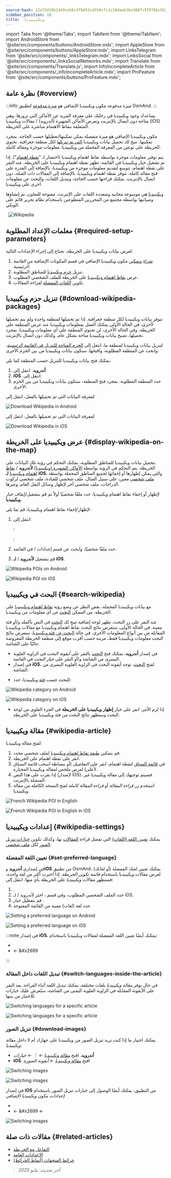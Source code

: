 ```yaml
---
source-hash: 12e72d10b1449ce58c5fb653cdfb0cfc1c20daeb3be3887c57878bc922044d85
sidebar_position: 18
title:  ويكيبيديا
---
```

import Tabs from '@theme/Tabs';
import TabItem from '@theme/TabItem';
import AndroidStore from '@site/src/components/buttons/AndroidStore.mdx';
import AppleStore from '@site/src/components/buttons/AppleStore.mdx';
import LinksTelegram from '@site/src/components/_linksTelegram.mdx';
import LinksSocial from '@site/src/components/_linksSocialNetworks.mdx';
import Translate from '@site/src/components/Translate.js';
import InfoIncompleteArticle from '@site/src/components/_infoIncompleteArticle.mdx';
import ProFeature from '@site/src/components/buttons/ProFeature.mdx';

## نظرة عامة {#overview}

:::info ميزة مدفوعة
مكون ويكيبيديا الإضافي هو [ميزة مدفوعة](../purchases/index.md) لتطبيق OsmAnd.
:::

يساعدك وجود ويكيبيديا في رحلتك على معرفة المزيد عن الأماكن التي تزورها. وهي متاحة دون اتصال بالإنترنت وتعرض الأماكن الشهيرة (أندرويد) / مقالات ويكيبيديا (iOS) المتعلقة بنقاط الاهتمام مباشرة على الخريطة.

مكون ويكيبيديا الإضافي هو ميزة منفصلة يمكن تمكينها/تعطيلها حسب الحاجة. بمجرد تمكينها، تتيح لك تحميل بيانات ويكيبيديا [التي تم تنزيلها](../personal/maps-resources.md#download-maps-maps) لكل منطقة جغرافية. تحتوي الخريطة على نوعين من المعرفة المحملة من ويكيبيديا: معلومات موجزة ومقالة كاملة.

يتم توفير معلومات موجزة بواسطة نقاط اهتمام ويكيبيديا (اختصار لـ "[نقطة اهتمام](../map/point-layers-on-map.md)"). إذا تم تشغيل خيار ويكيبيديا في القائمة، تظهر نقطة اهتمام ويكيبيديا على الخريطة. عند النقر على نقطة اهتمام، تتوسع لتقديم معلومات موجزة من ويكيبيديا، بالإضافة إلى القدرة على فتح مقالة كاملة. تتوفر نقطة اهتمام ويكيبيديا، بالإضافة إلى المقالات ذات الصلة، دون اتصال بالإنترنت. يمكنك قراءتها حسب الحاجة، وتبديل اللغات، والبحث عن معلومات أخرى على ويكيبيديا.

[ويكيبيديا](https://en.wikipedia.org/wiki/Wikipedia) هي موسوعة مجانية ومتعددة اللغات على الإنترنت، مفتوحة للتعاون، تم إنشاؤها وصيانتها بواسطة مجتمع من المحررين المتطوعين باستخدام نظام تحرير قائم على الويكي.

&nbsp;
![Wikipedia](@site/static/img/map/map-wikipedia.png)

## معلمات الإعداد المطلوبة {#required-setup-parameters}

لعرض بيانات ويكيبيديا على الخريطة، تحتاج إلى إجراء الإعدادات التالية:

1. [شراء](../plugins/index.md#purchase) و[تمكين](../plugins/index.md#enable--disable) مكون ويكيبيديا الإضافي في قسم المكونات الإضافية من *القائمة الرئيسية*.
2. تنزيل [حزم ويكيبيديا](#download-wikipedia-packages) للمناطق المطلوبة.
3. عرض [نقاط اهتمام ويكيبيديا](#display-wikipedia-on-the-map) على الخريطة للملف الشخصي المطلوب.
4. تكوين [اللغات المفضلة](#set-preferred-language) لقراءة المقالات.

## تنزيل حزم ويكيبيديا {#download-wikipedia-packages}

تتوفر بيانات ويكيبيديا لكل منطقة جغرافية. إذا تم تحميلها لمنطقة واحدة ولم يتم تحميلها لأخرى، في الحالة الأولى يمكنك العمل بمعلومات ويكيبيديا عند عرض المنطقة على الخريطة، وفي الحالة الأخرى، لن تحتوي المنطقة على أي معلومات ويكيبيديا. بمجرد تحميلها، تصبح بيانات ويكيبيديا متاحة بشكل عام، وكذلك دون اتصال بالإنترنت.

لتنزيل بيانات ويكيبيديا لمنطقة ما، انتقل إلى [الحزم المتاحة للتنزيل في *القائمة الرئيسية*](../start-with/download-maps.md#download---main-menu)، وابحث عن المنطقة المطلوبة، وافتحها. ستكون بيانات ويكيبيديا من بين الحزم الأخرى.

يمكنك فتح بيانات ويكيبيديا للتنزيل حسب المنطقة كما يلي:

1. **أندرويد**. انتقل إلى: *<Translate android="true" ids="shared_string_menu,maps_and_resources,regions"/>*
2. **iOS**. انتقل إلى: *<Translate ios="true" ids="shared_string_menu,res_mapsres,res_worldwide"/>*
3. حدد المنطقة المطلوبة. بمجرد فتح المنطقة، ستكون بيانات ويكيبيديا من بين الحزم الأخرى.

<Tabs groupId="operating-systems" queryString="current-os">

<TabItem value="android" label="أندرويد">

لمعرفة البيانات التي تم تحميلها بالفعل، انتقل إلى *<Translate android="true" ids="shared_string_menu,download_tab_local,download_wikipedia_maps"/>*

![Download Wikipedia in Android](@site/static/img/plugins/wikipedia/download_wikipedia_android2.png)

</TabItem>

<TabItem value="ios" label="iOS">

لمعرفة البيانات التي تم تحميلها بالفعل، انتقل إلى *<Translate ios="true" ids="shared_string_menu,res_mapsres,download_tab_local"/>*

![Download Wikipedia in iOS](@site/static/img/plugins/wikipedia/download_wikipedia_ios2.png)

</TabItem>

</Tabs>

## عرض ويكيبيديا على الخريطة {#display-wikipedia-on-the-map}

بتحميل بيانات ويكيبيديا للمناطق المطلوبة، يمكنك التحكم في رؤية تلك البيانات على الخريطة. يتم التحكم في الرؤية بواسطة [الأماكن الشهيرة (ويكيبيديا)](../map/point-layers-on-map.md#-wikipedia) **لأندرويد** / [نقاط اهتمام ويكيبيديا](../map/point-layers-on-map.md#-wikipedia) **لـ iOS**، والتي يمكن إظهارها أو إخفائها لجميع المناطق المحملة بواسطة [ملف شخصي](../personal/profiles.md) معين، على سبيل المثال، ملف شخصي للقيادة، ملف شخصي لركوب الدراجات، ملف شخصي آخر لإظهار وسائل النقل العام، وغيرها.

لإظهار أو إخفاء نقاط اهتمام ويكيبيديا، حدد ملفًا شخصيًا أولاً ثم قم بتشغيل/إيقاف خيار **ويكيبيديا**.

لإظهار/إخفاء نقاط اهتمام ويكيبيديا، قم بما يلي:

1. انتقل إلى:

   **<Translate android="true" ids="android_button_seq"/>**: [*<Translate android="true" ids="shared_string_menu,configure_map,poi_osmwiki"/>*](../map/popular_places.md#popular-places-wikipedia-menu)

   **<Translate ios="true" ids="ios_button_seq"/>**: *<Translate ios="true" ids="shared_string_menu,configure_map,download_wikipedia_maps"/>*

2. حدد ملفًا شخصيًا، وابحث عن قسم إعدادات *<Translate android="true" ids="shared_string_show"/>*/*<Translate ios="true" ids="shared_string_show_on_map"/>* في القائمة.
3. قم بتشغيل *<Translate android="true" ids="poi_osmwiki"/>* **لأندرويد** / *<Translate ios="true" ids="download_wikipedia_maps"/>* **لـ iOS**.

<Tabs groupId="operating-systems" queryString="current-os">

<TabItem value="android" label="أندرويد">

![Wikipedia POIs on Android](@site/static/img/map/map-wikipedia-on-map.png)

</TabItem>

<TabItem value="ios" label="iOS">

![Wikipedia POI on iOS](@site/static/img/map/map-wikipedia-on-map_ios.png)

</TabItem>

</Tabs>

## البحث في ويكيبيديا {#search-wikipedia}

مع بيانات ويكيبيديا المحملة، بغض النظر عن وضع رؤية [نقاط اهتمام ويكيبيديا](../map/point-layers-on-map.md#-wikipedia) على الخريطة، من الممكن [البحث](../search/search-poi.md) عن أي معلومات من ويكيبيديا.

عند النقر على زر البحث، تظهر لوحة إضافية تتيح لك [البحث](../search/index.md) في النص بأكمله و/أو فئة معينة. في الحالة الأولى، ستعرض نتائج البحث نقاط اهتمام ويكيبيديا مع مقالات ويكيبيديا المقابلة من بين أنواع المعلومات الأخرى. في حالة [البحث عن فئة ويكيبيديا](../search/search-poi.md#poi-search)، ستعرض نتائج البحث معلومات ويكيبيديا فقط، مرتبة حسب أقرب موقع إلى منطقة الخريطة المعروضة حاليًا على الشاشة.

- في إصدار **أندرويد**، يمكنك فتح [البحث](../search/index.md) بالنقر على *أيقونة البحث* في الزاوية العلوية اليسرى من الشاشة و/أو النقر على *خيار البحث* في القائمة.
- في إصدار **iOS**، لفتح [البحث](../search/index.md)، توجد أيقونة البحث في الزاوية العلوية اليسرى من الشاشة.

<!--
<Tabs groupId="operating-systems" queryString="current-os">

<TabItem value="android" label="Android">

![Wikipedia search on Android](@site/static/img/map/map-wikipedia-search.png)

</TabItem>

<TabItem value="ios" label="iOS">

![Wikipedia search on iOS](@site/static/img/map/map-wikipedia-search_ios.png)

</TabItem>

</Tabs>

-->

- للبحث حسب [فئة](../search/search-poi.md#poi-search) ويكيبيديا، حدد: *<Translate android="true" ids="map_widget_search,search_categories,shared_string_wikipedia"/>*

<Tabs groupId="operating-systems" queryString="current-os">

<TabItem value="android" label="أندرويد">

![Wikipedia category on Android](@site/static/img/map/map-wikipedia-search-on-map.png)

</TabItem>

<TabItem value="ios" label="iOS">

![Wikipedia category on iOS](@site/static/img/map/map-wikipedia-search-on-map_ios.png)

</TabItem>

</Tabs>

- إذا لزم الأمر، انقر على خيار **إظهار ويكيبيديا على الخريطة** في الجزء العلوي من لوحة البحث وستظهر نتائج البحث من فئة ويكيبيديا على الخريطة.

## مقالة ويكيبيديا {#wikipedia-article}

لفتح مقالة ويكيبيديا:

1. قم بتمكين [طبقة نقاط اهتمام ويكيبيديا](../map/point-layers-on-map.md#-wikipedia) لملف شخصي محدد.
2. انقر على نقطة اهتمام على الخريطة.
3. في [قائمة السياق](../map/map-context-menu.md) لنقطة اهتمام، انقر على *التفاصيل* (أو ببساطة اسحب *قائمة السياق* لأعلى) لعرض ملخص لمقالة ويكيبيديا المختارة.
4. إذا نقرت على هذا النص (لإصدار iOS)، فسيتم توجيهك إلى مقالة ويكيبيديا غير المتصلة بالإنترنت.
5. استخدم زر *قراءة المقالة* أو *قراءة المقالة كاملة* لفتح النسخة الكاملة من مقالة ويكيبيديا.

<Tabs groupId="operating-systems" queryString="current-os">

<TabItem value="android" label="أندرويد">

![French Wikipedia POI in English](@site/static/img/plugins/wikipedia/Andr-french-wikipedia-in-eng1.png)

</TabItem>

<TabItem value="ios" label="iOS">

![French Wikipedia POI in English in iOS](@site/static/img/plugins/wikipedia/ios_wiki_language2.png)

</TabItem>

</Tabs>

## إعدادات ويكيبيديا {#wikipedia-settings}

يمكنك [تعيين اللغة (اللغات)](#set-preferred-language) التي تفضل قراءة [المقالات](#wikipedia-article) بها، وكذلك تكوين [خيارات تنزيل الصور](#download-images) لكل [ملف شخصي](../personal/profiles.md).

### تعيين اللغة المفضلة {#set-preferred-language}

في إصداري **أندرويد** و**iOS** من تطبيق OsmAnd، يمكنك تعيين لغتك المفضلة (أو لغاتك) لعرض مقالات ويكيبيديا باستخدام *قائمة تكوين الخريطة*. إذا اخترت أكثر من لغة واحدة، فستظهر مقالات *ويكيبيديا* على الخريطة بأي منها. انتقل إلى:

1. *<Translate android="true" ids="shared_string_menu,configure_map"/>*.
2. حدد الملف الشخصي المطلوب، وفي قسم *<Translate android="true" ids="shared_string_show"/>*، اختر *<Translate android="true" ids="poi_osmwiki"/>* لأندرويد / *<Translate ios="true" ids="download_wikipedia_maps"/>* لـ iOS.
3. قم بتعطيل خيار *<Translate android="true" ids="shared_string_all_languages"/>*.
4. حدد لغة (لغات) معينة من القائمة المفتوحة.

<Tabs groupId="operating-systems" queryString="current-os">

<TabItem value="android" label="أندرويد">

![Setting a preferred language on Android](@site/static/img/plugins/wikipedia/and_select_languages_wiki1.png)

</TabItem>

<TabItem value="ios" label="iOS">

![Setting a preferred language on iOS](@site/static/img/map/map-wikipedia-language-2-ios.png)

</TabItem>

</Tabs>

:::note
في إصدار **iOS**، يمكنك أيضًا تعيين اللغة المفضلة لمقالات ويكيبيديا باستخدام:

- *<Translate ios="true" ids="shared_string_menu,shared_string_settings,application_profiles,plugins_menu_group,download_wikipedia_maps"/>*
- *<Translate ios="true" ids="shared_string_menu,plugins_menu_group,download_wikipedia_maps"/>* ← &#x2699

:::

### تبديل اللغات داخل المقالة {#switch-languages-inside-the-article}

في حال توفر *مقالة ويكيبيديا* بلغات مختلفة، يمكنك تبديل اللغة أثناء القراءة. بعد النقر على الأيقونة المقابلة في الزاوية العلوية اليمنى من الشاشة، ستُعرض عليك خيارات للاختيار من بينها.

<Tabs groupId="operating-systems" queryString="current-os">

<TabItem value="android" label="أندرويد">

![Switching languages for a specific article](@site/static/img/plugins/wikipedia/and_lang_inside_article.png)

</TabItem>

<TabItem value="ios" label="iOS">

![Switching languages for a specific article](@site/static/img/plugins/wikipedia/switch_languages_ios_1.png)

</TabItem>

</Tabs>

### تنزيل الصور {#download-images}

يمكنك اختيار ما إذا كنت تريد تنزيل الصور من ويكيبيديا على جهازك أم لا داخل *مقالة ويكيبيديا*:

- **أندرويد**. افتح *[مقالة ويكيبيديا](#display-wikipedia-on-the-map) ← &#8942; ← خيارات*
- **iOS**. افتح *[مقالة ويكيبيديا](#display-wikipedia-on-the-map) ← أيقونة الصورة*

<Tabs groupId="operating-systems" queryString="current-os">

<TabItem value="android" label="أندرويد">

![Switching images](@site/static/img/plugins/wikipedia/images_android.png)

</TabItem>

<TabItem value="ios" label="iOS">

![Switching images](@site/static/img/plugins/wikipedia/images_menu_ios_2.png)

</TabItem>

</Tabs>

في إصدار **iOS** من التطبيق، يمكنك أيضًا الوصول إلى خيارات تنزيل الصور باستخدام *إعدادات مكون ويكيبيديا الإضافي*:

- *<Translate ios="true" ids="shared_string_menu,shared_string_settings,application_profiles,plugins_menu_group,download_wikipedia_maps,wikivoyage_download_pics"/>*
- *<Translate ios="true" ids="shared_string_menu,plugins_menu_group,download_wikipedia_maps"/>* ← &#x2699 ← *<Translate ios="true" ids="wikivoyage_download_pics"/>*

![Switching images](@site/static/img/plugins/wikipedia/images_menu_ios.png)

## مقالات ذات صلة {#related-articles}

- [التفاعل مع الخريطة](../../user/map/interact-with-map.md)
- [الإعدادات العامة](../../user/personal/global-settings.md)
- [خرائط المتجهات (أنماط الخرائط)](../../user/map/vector-maps.md)

> *آخر تحديث: مايو 2025*